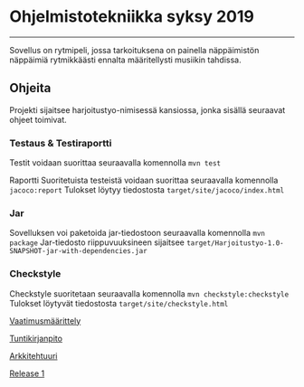 # Ohjelmistotekniikka syksy 2019

---

Sovellus on rytmipeli, jossa tarkoituksena on painella näppäimistön näppäimiä rytmikkäästi ennalta määritellysti musiikin tahdissa.

## Ohjeita

Projekti sijaitsee harjoitustyo-nimisessä kansiossa, jonka sisällä seuraavat ohjeet toimivat.

### Testaus & Testiraportti
Testit voidaan suorittaa seuraavalla komennolla
```mvn test```

Raportti Suoritetuista testeistä voidaan suorittaa seuraavalla komennolla
```jacoco:report```
Tulokset löytyy tiedostosta `target/site/jacoco/index.html`

### Jar
Sovelluksen voi paketoida jar-tiedostoon seuraavalla komennolla
```mvn package```
Jar-tiedosto riippuvuuksineen sijaitsee `target/Harjoitustyo-1.0-SNAPSHOT-jar-with-dependencies.jar`

### Checkstyle
Checkstyle suoritetaan seuraavalla komennolla
```mvn checkstyle:checkstyle```
Tulokset löytyvät tiedostosta `target/site/checkstyle.html`


[Vaatimusmäärittely](https://github.com/ArktinenKarpalo/otm-harjoitustyo/blob/master/harjoitustyo/docs/vaatimusmarittely.md)

[Tuntikirjanpito](https://github.com/ArktinenKarpalo/otm-harjoitustyo/blob/master/harjoitustyo/docs/tuntikirjanpito.MD)

[Arkkitehtuuri](https://github.com/ArktinenKarpalo/otm-harjoitustyo/blob/master/harjoitustyo/docs/arkkitehtuuri.md)

[Release 1](https://github.com/ArktinenKarpalo/otm-harjoitustyo/releases/tag/v0.1)
